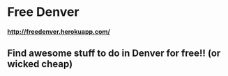 # Free Denver

#### http://freedenver.herokuapp.com/

## Find awesome stuff to do in Denver for free!! (or wicked cheap)
